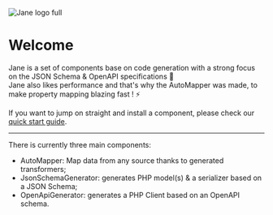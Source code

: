 ![Jane logo full](https://raw.githubusercontent.com/janephp/janephp/next/identity/logo_jane_full.svg ':size=200rem')

# Welcome

Jane is a set of components base on code generation with a strong focus on the JSON Schema & OpenAPI specifications 🌱
<br/>
Jane also likes performance and that's why the AutoMapper was made, to make property mapping blazing fast ! ⚡

If you want to jump on straight and install a component, please check our [quick start guide](quick_start.md).

***

There is currently three main components:
- AutoMapper: Map data from any source thanks to generated transformers;
- JsonSchemaGenerator: generates PHP model(s) & a serializer based on a JSON Schema;
- OpenApiGenerator: generates a PHP Client based on an OpenAPI schema.

